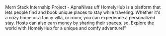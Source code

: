 Mern Stack Internship Project -
ApnaNivas uff HomelyHub is a platform that lets people find and book unique places to
stay while traveling. Whether it's a cozy home or a fancy villa, or room, you
can experience a personalized stay. Hosts can also earn money by sharing
their spaces. so, Explore the world with HomelyHub for a unique and comfy
adventure!"
